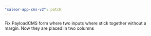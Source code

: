```yaml
---
"saleor-app-cms-v2": patch
---
```


Fix PayloadCMS form where two inputs where stick together without a margin. Now they are placed in two columns
